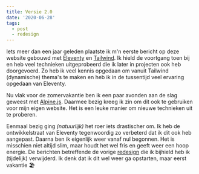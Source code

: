 ```yaml
---
title: Versie 2.0
date: '2020-06-28'
tags:
  - post
  - redesign
---
```

Iets meer dan een jaar geleden plaatste ik m'n eerste bericht op deze website gebouwd met [Eleventy](https://www.11ty.dev/) en [Tailwind](https://tailwindcss.com/). Ik hield de voortgang toen bij en heb veel technieken uitgeprobeerd die ik later in projecten ook heb doorgevoerd. Zo heb ik veel kennis opgedaan om vanuit Tailwind (dynamische) thema's te maken en heb ik in de tussentijd veel ervaring opgedaan van Eleventy.

Nu vlak voor de zomervakantie ben ik een paar avonden aan de slag geweest met [Alpine.js](https://github.com/alpinejs/alpine). Daarmee bezig kreeg ik zin om dit ook te gebruiken voor mijn eigen website. Het is een leuke manier om nieuwe technieken uit te proberen.

Eenmaal bezig ging _(natuurlijk)_ het roer iets drastischer om. Ik heb de ontwikkelstraat van Eleventy tegenwoordig zo verbeterd dat ik dit ook heb aangepast. Daarna ben ik eigenlijk weer vanaf nul begonnen. Het is misschien niet altijd slim, maar houdt het wel fris en geeft weer een hoop energie. De berichten betreffende de vorige [redesign](https://diederikdijkstra.nl/blog/tags/redesign/) die ik bijhield heb ik (tijdelijk) verwijderd. Ik denk dat ik dit wel weer ga opstarten, maar eerst vakantie 🏖
